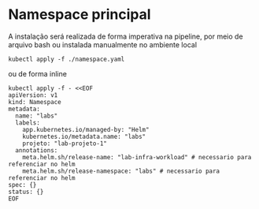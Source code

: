 # Namespace principal

A instalação será realizada de forma imperativa na pipeline, por meio de arquivo bash ou instalada manualmente no ambiente local

```
kubectl apply -f ./namespace.yaml
```

ou de forma inline

```
kubectl apply -f - <<EOF
apiVersion: v1
kind: Namespace
metadata:
  name: "labs"
  labels:
    app.kubernetes.io/managed-by: "Helm"
    kubernetes.io/metadata.name: "labs"
    projeto: "lab-projeto-1"
  annotations:
    meta.helm.sh/release-name: "lab-infra-workload" # necessario para referenciar no helm
    meta.helm.sh/release-namespace: "labs" # necessario para referenciar no helm
spec: {}
status: {}
EOF
```

